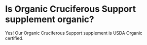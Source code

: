 # Is Organic Cruciferous Support supplement organic?

Yes! Our Organic Cruciferous Support supplement is USDA Organic certified.